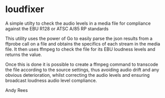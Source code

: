 loudfixer
=========

A simple utilty to check the audio levels in a media file for compliance against the EBU R128 or ATSC A/85 RP standards

This utility uses the power of Go to easily parse the json results from a ffprobe call on a file and obtains the specifics of each stream in the media file. It then uses ffmpeg to check the file for its EBU loudness levels and returns the value.

Once this is done it is possible to create a ffmpeg command to transcode the file according to the source settings, thus avoiding audio drift and any obvious deterioration, whilst correcting the audio levels and ensuring broadcast loudness audio level compliance.

Andy Rees
